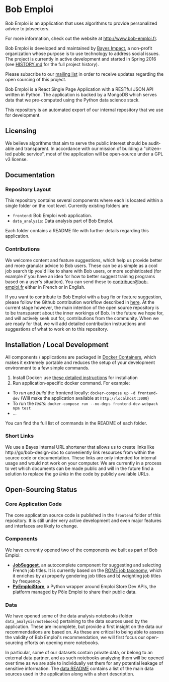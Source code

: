 # Bob Emploi
Bob Emploi is an application that uses algorithms to provide personalized advice to jobseekers.

For more information, check out the website at http://www.bob-emploi.fr.

Bob Emploi is developed and maintained by [Bayes Impact](http://www.bayesimpact.org), a non-profit organization whose purpose is to use technology to address social issues. The project is currently in active development and started in Spring 2016 (see [HISTORY.md](HISTORY.md) for the full project history).

Please subscribe to our [mailing list](https://groups.google.com/forum/#!forum/bob-emploi) in order to receive updates regarding the open sourcing of this project.

Bob Emploi is a React Single Page Application with a RESTful JSON API written in Python. The application is backed by a MongoDB which serves data that we pre-computed using the Python data science stack.

This repository is an automated export of our internal repository that we use for development.

## Licensing

We believe algorithms that aim to serve the public interest should be audit-able and transparent. In accordance with our mission of building a "citizen-led public service", most of the application will be open-source under a GPL v3 license.

## Documentation

### Repository Layout

This repository contains several components where each is located within a single folder on the root level. Currently existing folders are:

* `frontend`: Bob Emploi web application.
* `data_analysis`: Data analysis part of Bob Emploi.

Each folder contains a README file with further details regarding this application.

### Contributions

We welcome content and feature suggestions, which help us provide better and more granular advice to Bob users. These can be as simple as a cool job search tip you'd like to share with Bob users, or more sophisticated (for example if you have an idea for how to better suggest training programs based on a user's situation). You can send these to contribuer@bob-emploi.fr either in French or in English.

If you want to contribute to Bob Emploi with a bug fix or feature suggestion, please follow the Github contribution workflow described in [here](https://guides.github.com/activities/contributing-to-open-source/#contributing). At the current stage however, the main intention of the open source repository is to be transparent about the inner workings of Bob. In the future we hope  for, and will actively seek out for, contributions from the community. When we are ready for that, we will add detailed contribution instructions and suggestions of what to work on to this repository.

## Installation / Local Development

All components / applications are packaged in [Docker Containers](https://www.docker.com/), which makes it extremely portable and reduces the setup of your development environment to a few simple commands.

1. Install Docker: use [these detailed instructions](https://www.docker.com/products/overview#/install_the_platform) for installation
2. Run application-specific docker command. For example:
  * To _run_ and _build_ the frontend locally: `docker-compose up -d frontend-dev` (Will make the application available at `http://localhost:3000`)
  * To run the _tests_: `docker-compose run --no-deps frontend-dev-webpack npm test`
  * ...

You can find the full list of commands in the README of each folder.

### Short Links

We use a Bayes internal URL shortener that allows us to create links like http://go/bob-design-doc to conveniently link resources from within the source code or documentation. These links are only intended for internal usage and would not work on your computer. We are currently in a process to vet which documents can be made public and will in the future find a solution to replace the _go links_ in the code by publicly available URLs.

## Open-Sourcing Status

### Core Application Code

The core application source code is published in the `frontend` folder of this repository. It is still under very active development and even major features and interfaces are likely to change.

### Components
We have currently opened two of the components we built as part of Bob Emploi:
- **[JobSuggest](https://github.com/bayesimpact/french-job-suggest)**, an autocomplete component for suggesting and selecting French job titles. It is currently based on the [ROME job taxonomy](http://www.pole-emploi.org/informations/open-data-pole-emploi-@/25799/view-category-25799.html?), which it enriches by a) properly gendering job titles and b) weighting job titles by frequency.
- **[PyEmploiStore](https://github.com/bayesimpact/python-emploi-store)**, a Python wrapper around Emploi Store Dev APIs, the platform managed by Pôle Emploi to share their public data.

### Data

We have opened some of the data analysis notebooks (folder `data_analysis/notebooks`) pertaining to the data sources used by the application. These are incomplete, but provide a first insight on the data our recommendations are based on. As these are critical to being able to assess the validity of Bob Emploi's recommendation, we will first focus our open-sourcing efforts on opening more notebooks.

In particular, some of our datasets contain private data, or belong to an external data partner, and as such notebooks analyzing them will be opened over time as we are able to individually vet them for any potential leakage of sensitive information. The [data README](data_analysis/data/README.md) contains a list of the main data sources used in the application along with a short description.

